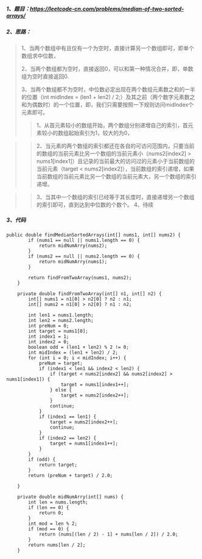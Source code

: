 ##### 1、题目：https://leetcode-cn.com/problems/median-of-two-sorted-arrays/
##### 2、思路：
> 1、当两个数组中有且仅有一个为空时，直接计算另一个数组即可，即单个数组求中位数，
> 
> 2、当两个数组都为空时，直接返回0，可以和第一种情况合并，即，单数组为空时直接返回0.
> 
> 3、当两个数组都不为空时，中位数必定出现在两个数组元素数之和的一半的位置（int midIndex = (len1 + len2) / 2;）及其之前（两个数字元素数之和为偶数时）的一个位置，即，我们只需要按照一下规则访问midIndex个元素即可。
 >> 1、从首元素较小的数组开始，两个数组分别递增自己的索引，首元素较小的数组起始索引为1，较大的为0，
 
 >> 2、当元素的两个数组的索引都还在各自的可访问范围内，只要当前的数组的当前元素比另一个数组的当前元素小（nums2[index2] > nums1[index1]）且记录的当前最大的访问过的元素小于当前数组的当前元素（target < nums2[index2]），当前数组的索引递增，如果当前数组的当前元素比另一个数组的当前元素大，另一个数组的索引递增。
 
 >> 3、当其中一个数组的索引已经等于其长度时，直接递增另一个数组的索引即可，直到达到中位数的个数个。
> 4、待续
##### 3、代码
```
public double findMedianSortedArrays(int[] nums1, int[] nums2) {
        if (nums1 == null || nums1.length == 0) {
            return midNumArry(nums2);
        }
        if (nums2 == null || nums2.length == 0) {
            return midNumArry(nums1);
        }

        return findFromTwoArray(nums1, nums2);
    }

    private double findFromTwoArray(int[] n1, int[] n2) {
        int[] nums1 = n1[0] > n2[0] ? n2 : n1;
        int[] nums2 = n1[0] > n2[0] ? n1 : n2;

        int len1 = nums1.length;
        int len2 = nums2.length;
        int preNum = 0;
        int target = nums1[0];
        int index1 = 1;
        int index2 = 0;
        boolean odd = (len1 + len2) % 2 != 0;
        int midIndex = (len1 + len2) / 2;
        for (int i = 0; i < midIndex; i++) {
            preNum = target;
            if (index1 < len1 && index2 < len2) {
                if (target < nums2[index2] && nums2[index2] > nums1[index1]) {
                    target = nums1[index1++];
                } else {
                    target = nums2[index2++];
                }
                continue;
            }
            if (index1 == len1) {
                target = nums2[index2++];
                continue;
            }
            if (index2 == len2) {
                target = nums1[index1++];
            }
        }
        if (odd) {
            return target;
        }
        return (preNum + target) / 2.0;

    }

    private double midNumArry(int[] nums) {
        int len = nums.length;
        if (len == 0) {
            return 0;
        }
        int mod = len % 2;
        if (mod == 0) {
            return (nums[(len / 2) - 1] + nums[len / 2]) / 2.0;
        }
        return nums[len / 2];
    }
```
